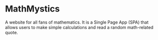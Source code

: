 # MathMystics
 A website for all fans of mathematics. It is a Single Page App (SPA) that allows users to make simple calculations and read a random math-related quote.
